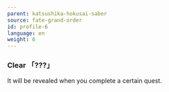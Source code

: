 ```yaml
---
parent: katsushika-hokusai-saber
source: fate-grand-order
id: profile-6
language: en
weight: 6
---
```


### Clear 「???」

It will be revealed when you complete a certain quest.
